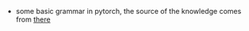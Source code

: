* some basic grammar in pytorch, the source of the knowledge comes from [there](https://www.bilibili.com/video/BV1y34y1L7io?spm_id_from=333.999.0.0&vd_source=7dd090ce8e0361b4fa0962ab4ceffba5)
